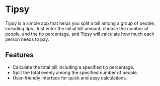 # Tipsy

Tipsy is a simple app that helps you split a bill among a group of people, including tips. Just enter the initial bill amount, choose the number of people, and the tip percentage, and Tipsy will calculate how much each person needs to pay.

## Features

- Calculate the total bill including a specified tip percentage.
- Split the total evenly among the specified number of people.
- User-friendly interface for quick and easy calculations.
